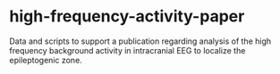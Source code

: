 # high-frequency-activity-paper
Data and scripts to support a publication regarding analysis of the high frequency background activity in intracranial EEG to localize the epileptogenic zone. 
